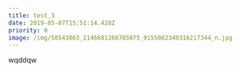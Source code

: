 ```yaml
---
title: test_3
date: 2019-05-07T15:51:14.428Z
priority: 0
image: /img/58543863_2146681268785875_9155082340316217344_n.jpg
---
```

wqddqw
